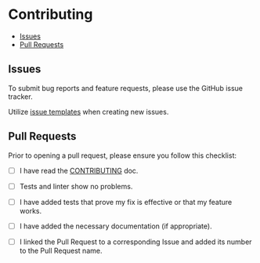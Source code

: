 # Contributing

- [Issues](#issues)
- [Pull Requests](#pull-requests)

## Issues

To submit bug reports and feature requests, please use the GitHub issue tracker.  

Utilize [issue templates](https://github.com/InvictoProjects/cultural-events-organizer/issues/new) when creating new issues.  

## Pull Requests

Prior to opening a pull request, please ensure you follow this checklist:

- [ ] I have read the [CONTRIBUTING](https://github.com/InvictoProjects/cultural-events-organizer/blob/main/CONTRIBUTING.md) doc.
- [ ] Tests and linter show no problems.
- [ ] I have added tests that prove my fix is effective or that my feature works.
- [ ] I have added the necessary documentation (if appropriate).
- [ ] I linked the Pull Request to a corresponding Issue and added its number to the Pull Request name.

